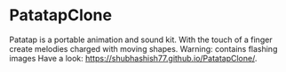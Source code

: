 # PatatapClone
Patatap is a portable animation and sound kit. With the touch of a finger create melodies charged with moving shapes. 
Warning: contains flashing images
 Have a look:  https://shubhashish77.github.io/PatatapClone/.
 
